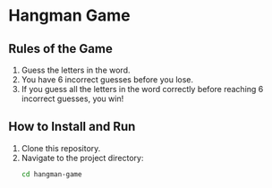 # Hangman Game

## Rules of the Game

1. Guess the letters in the word.
2. You have 6 incorrect guesses before you lose.
3. If you guess all the letters in the word correctly before reaching 6 incorrect guesses, you win!

## How to Install and Run

1. Clone this repository.
2. Navigate to the project directory:
   ```bash
   cd hangman-game
